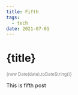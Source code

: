 ```yaml
---
title: Fifth
tags:
  - tech
date: 2021-07-01
---
```


# {title}
<small>{new Date(date).toDateString()}</small>

This is fifth post

<style>
small {
  color: gray
}
</style>
